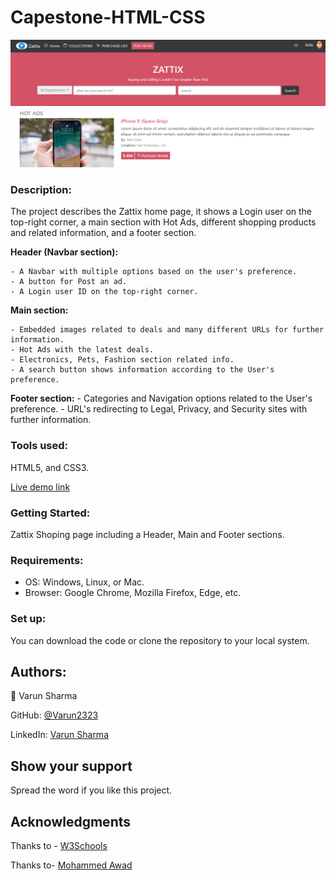 # Capestone-HTML-CSS

![screenshot](images/screenshot.PNG)

### **Description:**

The project describes the Zattix home page, it shows a Login user on the top-right corner, a main section with Hot Ads, different shopping products and related information, and a footer section.

 **Header (Navbar section):**

 	- A Navbar with multiple options based on the user's preference.
 	- A button for Post an ad.
    - A Login user ID on the top-right corner.

 **Main section:**

 	- Embedded images related to deals and many different URLs for further information.
 	- Hot Ads with the latest deals.
 	- Electronics, Pets, Fashion section related info.
 	- A search button shows information according to the User's preference.

 **Footer section:**
    - Categories and Navigation options related to the User's preference.
 	- URL's redirecting to Legal, Privacy, and Security sites with further information.


 ### **Tools used:**
 
 HTML5, and CSS3.

 
[Live demo link](https://varun2323.github.io/Capestone-HTML-CSS/)


### **Getting Started:**

Zattix Shoping page including a Header, Main and Footer sections.


### **Requirements:**
 - OS: Windows, Linux, or Mac.
 - Browser: Google Chrome, Mozilla Firefox, Edge, etc.
 

### **Set up:**

You can download the code or clone the repository to your local system.


## **Authors:**

👤 Varun Sharma

GitHub: [@Varun2323](https://github.com/Varun2323)

LinkedIn: [Varun Sharma](https://www.linkedin.com/in/varun-sharma-82b29b82/)


## **Show your support**

Spread the word if you like this project.

## **Acknowledgments**

Thanks to - [W3Schools](http://w3schools-fa.ir)

Thanks to-  [Mohammed Awad](https://www.behance.net/M_Awad)
